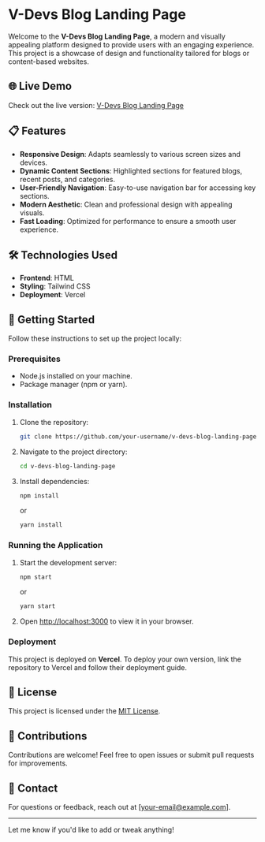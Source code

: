 # V-Devs Blog Landing Page

Welcome to the **V-Devs Blog Landing Page**, a modern and visually appealing platform designed to provide users with an engaging experience. This project is a showcase of design and functionality tailored for blogs or content-based websites.

## 🌐 Live Demo

Check out the live version: [V-Devs Blog Landing Page](https://v-devs-blog-landing-page-bww5.vercel.app/)

## 📋 Features

- **Responsive Design**: Adapts seamlessly to various screen sizes and devices.
- **Dynamic Content Sections**: Highlighted sections for featured blogs, recent posts, and categories.
- **User-Friendly Navigation**: Easy-to-use navigation bar for accessing key sections.
- **Modern Aesthetic**: Clean and professional design with appealing visuals.
- **Fast Loading**: Optimized for performance to ensure a smooth user experience.

## 🛠️ Technologies Used

- **Frontend**: HTML
- **Styling**: Tailwind CSS
- **Deployment**: Vercel

## 🚀 Getting Started

Follow these instructions to set up the project locally:

### Prerequisites

- Node.js installed on your machine.
- Package manager (npm or yarn).

### Installation

1. Clone the repository:
   ```bash
   git clone https://github.com/your-username/v-devs-blog-landing-page.git
   ```
2. Navigate to the project directory:
   ```bash
   cd v-devs-blog-landing-page
   ```
3. Install dependencies:
   ```bash
   npm install
   ```
   or
   ```bash
   yarn install
   ```

### Running the Application

1. Start the development server:
   ```bash
   npm start
   ```
   or
   ```bash
   yarn start
   ```
2. Open [http://localhost:3000](http://localhost:3000) to view it in your browser.

### Deployment

This project is deployed on **Vercel**. To deploy your own version, link the repository to Vercel and follow their deployment guide.

## 📄 License

This project is licensed under the [MIT License](LICENSE).

## 🤝 Contributions

Contributions are welcome! Feel free to open issues or submit pull requests for improvements.

## 📧 Contact

For questions or feedback, reach out at [your-email@example.com].

---

Let me know if you'd like to add or tweak anything!